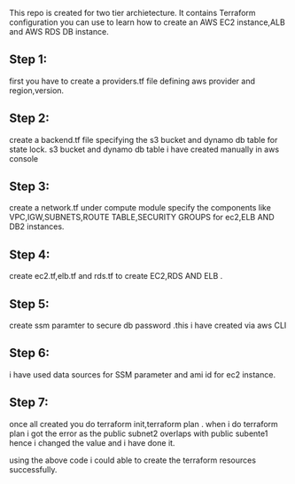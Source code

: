 This repo is created for two tier archietecture.
It contains Terraform configuration you can use to learn how to create an AWS EC2 instance,ALB and AWS RDS DB instance.
## Step 1:
first you have to create a providers.tf file defining aws provider and region,version.
## Step 2:
create a backend.tf file specifying the s3 bucket and dynamo db table for state lock.
s3 bucket and dynamo db table i have created manually in aws console
## Step 3:
create a network.tf under compute module specify the components like VPC,IGW,SUBNETS,ROUTE TABLE,SECURITY GROUPS for ec2,ELB AND DB2 instances.

## Step 4:
create ec2.tf,elb.tf and rds.tf to create EC2,RDS AND ELB .

## Step 5:
create ssm paramter to secure db password .this i have created via aws CLI

## Step 6:
i have used data sources for SSM parameter and ami id for ec2 instance.

## Step 7:
once all created you do terraform init,terraform plan .
when i do terraform plan i got the error as the public subnet2 overlaps with public subente1 hence i changed the value and i have done it.

using the above code i could able to create the terraform resources successfully.
